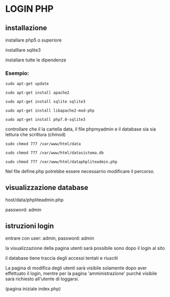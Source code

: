# LOGIN PHP


## installazione

installare php5 o superiore

installlare sqlite3

installare tutte le dipendenze

### Esempio:


```
sudo apt-get update

sudo apt-get install apache2

sudo apt-get install sqlite sqlite3

sudo apt-get install libapache2-mod-php

sudo apt-get install php7.0-sqlite3
```

controllare che il la cartella data, il file phpmyadmin e il database sia sia lettura che scrittura (chmod)

```
sudo chmod 777 /var/www/html/data

sudo chmod 777 /var/www/html/datasistema.db

sudo chmod 777 /var/www/html/dataphpliteadmin.php
```

Nel file define.php potrebbe essere necessarrio modificare il percorso.

## visualizzazione database

host/data/phpliteadmin.php

password: admin

## istruzioni login

entrare con user: admin, password: admin

la visualizzazione della pagina utenti sarà possibile sono dopo il login al sito

il database tiene traccia degli accessi tentati e riusciti

La pagina di modifica degli utenti sarà visibile solamente dopo aver effettuato il login, mentre per la pagina 'amministrazione' purchè visibile sarà richiesto all'utente di loggarsi.

(pagina iniziale index.php)